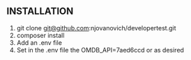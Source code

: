 INSTALLATION
------------

1. git clone git@github.com:njovanovich/developertest.git
2. composer install
3. Add an .env file 
4. Set in the .env file the OMDB_API=7aed6ccd or as desired
